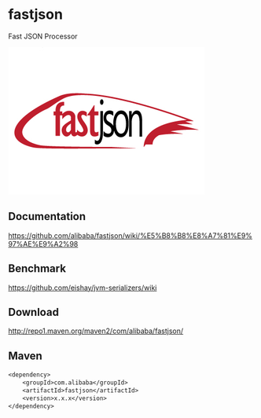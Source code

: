 # fastjson

Fast JSON Processor

![](logo.jpg)

## Documentation
https://github.com/alibaba/fastjson/wiki/%E5%B8%B8%E8%A7%81%E9%97%AE%E9%A2%98

## Benchmark
https://github.com/eishay/jvm-serializers/wiki


## Download
http://repo1.maven.org/maven2/com/alibaba/fastjson/


## Maven

    <dependency>
        <groupId>com.alibaba</groupId>
        <artifactId>fastjson</artifactId>
        <version>x.x.x</version>
    </dependency>
    
